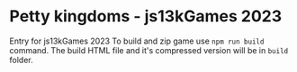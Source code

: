 # Petty kingdoms - js13kGames 2023
Entry for js13kGames 2023
To build and zip game use ```npm run build``` command.
The build HTML file and it's compressed version will be in ```build``` folder.
